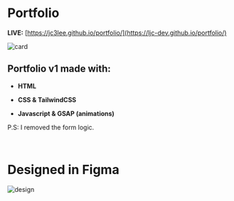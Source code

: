# Portfolio

**LIVE:** [https://jc3lee.github.io/portfolio/](https://ljc-dev.github.io/portfolio/)

![card](https://github.com/ljc-dev/portfolio/blob/main/assets/social_cards/social_large_card.png)

## Portfolio v1 made with:

- **HTML**

- **CSS & TailwindCSS**

- **Javascript & GSAP (animations)**

P.S: I removed the form logic.

&nbsp;

# Designed in Figma

![design](https://github.com/ljc-dev/portfolio/blob/main/design.png)
